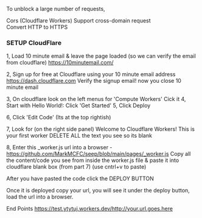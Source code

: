 To unblock a large number of requests,

Cors (Cloudflare Workers) 
Support cross-domain request    
Convert HTTP to HTTPS

### SETUP CloudFlare ###
1, Load 10 minute email & leave the page loaded (so we can verify the email from cloudflare)
https://10minutemail.com/

2, Sign up for free at Cloudflare using your 10 minute email address
https://dash.cloudflare.com
Verify the signup email! now you close 10 minute email

3, On cloudflare look on the left menus for 'Compute Workers' Cick it
4, Start with Hello World!: Click 'Get Started'
5, Click Deploy

6, Click 'Edit Code' (Its at the top rightish)

7, Look for (on the right side panel)
Welcome to Cloudflare Workers! This is your first worker
DELETE ALL the text you see so its blank

8, Enter this _worker.js url into a browser - https://github.com/MarkMCFC/seep/blob/main/pages/_worker.js
Copy all the content/code you see from inside the worker.js file & paste it into cloudflare blank box (from part 7) (use cntrl+v to paste)

After you have pasted the code click the DEPLOY BUTTON

Once it is deployed copy your url, you will see it under the deploy button, load the url into a browser.

End Points
https://test.ytytuj.workers.dev/http://your.url.goes.here

